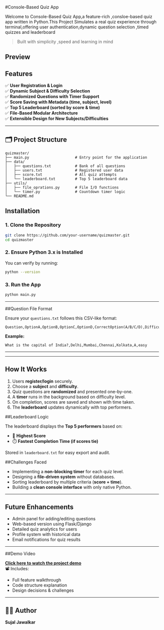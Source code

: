 #Console-Based Quiz App

Welcome to Console-Based Quiz App,a feature-rich ,consloe-based quiz app written in Python.This Project Simulates a real quiz experience through terminal,offering user authentication,dynamic question selection ,timed quizzes and leaderboard

> Built with simplicity ,speed and learning in mind

## Preview


## Features

✅ **User Registration & Login**  
✅ **Dynamic Subject & Difficulty Selection**  
✅ **Randomized Questions with Timer Support**  
✅ **Score Saving with Metadata (time, subject, level)**  
✅ **Top 5 Leaderboard (sorted by score & time)**  
✅ **File-Based Modular Architecture**  
✅ **Extensible Design for New Subjects/Difficulties**

---

## 🗂 Project Structure

```
quizmaster/
├── main.py                     # Entry point for the application
├── data/
│   ├── questions.txt           # Bank of all questions
│   ├── users.txt               # Registered user data
│   ├── score.txt               # All quiz attempts
│   └── leaderboard.txt         # Top 5 leaderboard data
├── utils/
│   ├── file_oprations.py       # File I/O functions
│   └── timer.py                # Countdown timer logic
└── README.md

```
## Installation

### 1. Clone the Repository

```bash
git clone https://github.com/your-username/quizmaster.git
cd quizmaster
```

### 2. Ensure Python 3.x is Installed

You can verify by running:
```bash
python --version
```

### 3. Run the App

```bash
python main.py
```

---
##Question File Format

Ensure your `questions.txt` follows this CSV-like format:

```
Question,OptionA,OptionB,OptionC,OptionD,CorrectOption(A/B/C/D),Difficulty(easy/medium/hard)
```

**Example:**
```
What is the capital of India?,Delhi,Mumbai,Chennai,Kolkata,A,easy
```

---

---
## How It Works

1. Users **register/login** securely.
2. Choose a **subject** and **difficulty**.
3. Quiz questions are **randomized** and presented one-by-one.
4. A **timer** runs in the background based on difficulty level.
5. On completion, scores are saved and shown with time taken.
6. The **leaderboard** updates dynamically with top performers.

##Leaderboard Logic

The leaderboard displays the **Top 5 performers** based on:
- 🎯 **Highest Score**
- ⏱️ **Fastest Completion Time (if scores tie)**

Stored in `leaderboard.txt` for easy export and audit.


##Challenges Faced

- Implementing a **non-blocking timer** for each quiz level.
- Designing a **file-driven system** without databases.
- Sorting leaderboard by multiple criteria (**score + time**).
- Building a **clean console interface** with only native Python.

---

##  Future Enhancements

- Admin panel for adding/editing questions
- Web-based version using Flask/Django
- Detailed quiz analytics for users
- Profile system with historical data
- Email notifications for quiz results

---
##Demo Video

 **[Click here to watch the project demo](https://youtu.be/your-video-link)**  
📽️ Includes:
- Full feature walkthrough
- Code structure explanation
- Design decisions & challenges
---
## 👨‍💻 Author

**Sujal Jawalkar**
